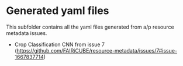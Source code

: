 # Generated yaml files
This subfolder contains all the yaml files generated from a/p resource metadata issues.

- Crop Classification CNN from issue 7 (https://github.com/FAIRiCUBE/resource-metadata/issues/7#issue-1667837714)
